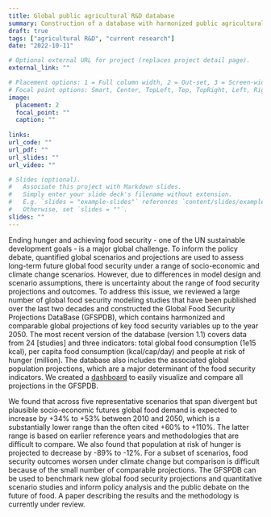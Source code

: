 ```yaml
---
title: Global public agricultural R&D database
summary: Construction of a database with harmonized public agricultural R&D data for the period 1960-2020.
draft: true
tags: ["agricultural R&D", "current research"]
date: "2022-10-11"

# Optional external URL for project (replaces project detail page).
external_link: ""

# Placement options: 1 = Full column width, 2 = Out-set, 3 = Screen-width
# Focal point options: Smart, Center, TopLeft, Top, TopRight, Left, Right, BottomLeft, Bottom, BottomRight
image:
  placement: 2
  focal_point: ""
  caption: ""
  
links:
url_code: ""
url_pdf: ""
url_slides: ""
url_video: ""

# Slides (optional).
#   Associate this project with Markdown slides.
#   Simply enter your slide deck's filename without extension.
#   E.g. `slides = "example-slides"` references `content/slides/example-slides.md`.
#   Otherwise, set `slides = ""`.
slides: ""
---
```


Ending hunger and achieving food security - one of the UN sustainable development goals - is a major global challenge. To inform the policy debate, quantified global scenarios and projections are used to assess long-term future global food security under a range of socio-economic and climate change scenarios. However, due to differences in model design and scenario assumptions, there is uncertainty about the range of food security projections and outcomes. To address this issue, we reviewed a large number of global food security modeling studies that have been published over the last two decades and constructed the Global Food Security Projections DataBase (GFSPDB), which contains harmonized and comparable global projections of key food security variables up to the year 2050. The most recent version of the database (version 1.1) covers data from 24 [studies] and three indicators: total global food consumption (1e15 kcal), per capita food consumption (kcal/cap/day) and people at risk of hunger (million). The database also includes the associated global population projections, which are a major determinant of the food security indicators. We created a [dashboard](https://michielvandijk.shinyapps.io/gfsp_db_dashboard/) to easily visualize and compare all projections in the GFSPDB.

<!-- 
TO DO
iframe - not used because it does not look nice
<iframe src="https://michielvandijk.shinyapps.io/gfsp_db_dashboard/" width="672" height="400px">

Add reference list. Can only be done via rmarkdown but does not seem to render via Hugo. Check if it renders for post, which it should and perhaps not for projects. 
 -->


We found that across five representative scenarios that span divergent but plausible socio-economic futures global food demand is expected to increase by +34% to +53% between 2010 and 2050, which is a substantially lower range than the often cited +60% to +110%. The latter range is based on earlier reference years and methodologies that are difficult to compare. We also found that population at risk of hunger is projected to decrease by -89% to -12%. For a subset of scenarios, food security outcomes worsen under climate change but comparison is difficult because of the small number of comparable projections. The GFSPDB can be used to benchmark new global food security projections and quantitative scenario studies and inform policy analysis and the public debate on the future of food. A paper describing the results and the methodology is currently under review. 

